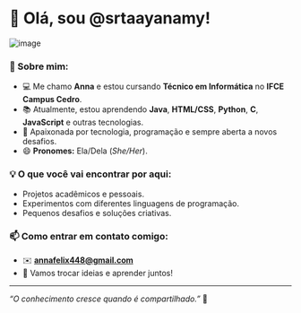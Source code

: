 # 👋 Olá, sou @srtaayanamy!

![image](https://github.com/user-attachments/assets/a1d5482e-7218-4584-a9d2-3b7ee117b1fb)

### 🚀 Sobre mim:
- 💻 Me chamo **Anna** e estou cursando **Técnico em Informática** no **IFCE Campus Cedro**.
- 📚 Atualmente, estou aprendendo **Java**, **HTML/CSS**, **Python**, **C**, **JavaScript** e outras tecnologias.
- 🌟 Apaixonada por tecnologia, programação e sempre aberta a novos desafios.
- 😄 **Pronomes:** Ela/Dela (*She/Her*).

### 💡 O que você vai encontrar por aqui:
- Projetos acadêmicos e pessoais.
- Experimentos com diferentes linguagens de programação.
- Pequenos desafios e soluções criativas.

### 📫 Como entrar em contato comigo:
- ✉️ **annafelix448@gmail.com**
- 💬 Vamos trocar ideias e aprender juntos!

---
*“O conhecimento cresce quando é compartilhado.”* 🚀
